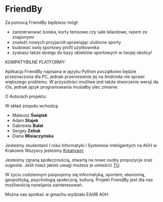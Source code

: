 # FriendBy


Za pomocą FriendBy będziesz mógł:
  - zarezerwować boiska, korty tenisowe czy sale bilardowe, razem ze znajomymi
  - znaleźć nowych przyjaciół uprawiając ulubione sporty
  - budować swój sportowy profil użytkownika
  - zyskasz także dostęp do bazy obiektów sportowych w twojej okolicy!

KOMPATYBILNE PLATFORMY:

Aplikacja FriendBy napisana w języku Python początkowo będzie przeznaczona dla PC, jednak przeniesienie jej na Androida nie sprawi większego problemu. W przyszłości możliwe jest także stworzenie wersji da iOs, jednak język programowania musiałby ulec zmianie.


O Autorach projektu:

W skład zespołu wchodzą:
  - Mateusz **Świątek**
  - Adam **Stajek**
  - Gabreiela **Bułat**
  - Sergey **Zeliuk**
  - Diana **Misiaczyńska**

Jesteśmy studentami I roku Informatyki i Systemów Inteligentych na AGH w Krakowie
Wszyscy jesteśmy [Kreatywni](https://www.youtube.com/shorts/chqYf4JbaM8) 

Jesteśmy zgraną społecznością, otwartą na nowe osoby propozycje oraz sugestie.
Jeśli masz jakieś uwagi możesz je umieścić [TU](https://forms.gle/6TwHpkseHEFVsxe48)

W życiu codziennym pasjoujemy się informatyką, sportem, ekonomią, geopolityką, psychologią społeczną, kulturą.
Projekt FriendBy jest dla nas możliwością rozwijania zainteresowań.

Można nas spotkać w gmachu wydziału EAIiIB AGH 

